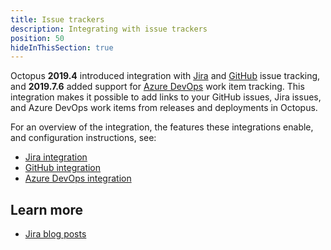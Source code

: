 ```yaml
---
title: Issue trackers
description: Integrating with issue trackers
position: 50
hideInThisSection: true
---
```


Octopus **2019.4** introduced integration with [Jira](/docs/releases/issue-tracking/jira.md) and [GitHub](/docs/releases/issue-tracking/github.md) issue tracking, and **2019.7.6** added support for [Azure DevOps](/docs/releases/issue-tracking/azure-devops.md) work item tracking. This integration makes it possible to add links to your GitHub issues, Jira issues, and Azure DevOps work items from releases and deployments in Octopus.

For an overview of the integration, the features these integrations enable, and configuration instructions, see:

 - [Jira integration](/docs/releases/issue-tracking/jira.md)
 - [GitHub integration](/docs/releases/issue-tracking/github.md)
 - [Azure DevOps integration](/docs/releases/issue-tracking/azure-devops.md)

 ## Learn more

 - [Jira blog posts](https://octopus.com/blog/tag/jira)
